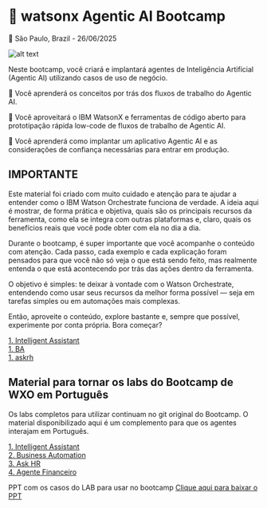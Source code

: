 # 🤖 watsonx Agentic AI Bootcamp
📍 São Paulo, Brazil - 26/06/2025



![alt text](/agentic-bootcamp.png)


Neste bootcamp, você criará e implantará agentes de Inteligência Artificial (Agentic AI) utilizando casos de uso de negócio.  

🚀 Você aprenderá os conceitos por trás dos fluxos de trabalho do Agentic AI.  

🚀 Você aproveitará o IBM WatsonX e ferramentas de código aberto para prototipação rápida low-code de fluxos de trabalho de Agentic AI.  

🚀 Você aprenderá como implantar um aplicativo Agentic AI e as considerações de confiança necessárias para entrar em produção.  


## IMPORTANTE
Este material foi criado com muito cuidado e atenção para te ajudar a entender como o IBM Watson Orchestrate funciona de verdade. A ideia aqui é mostrar, de forma prática e objetiva, quais são os principais recursos da ferramenta, como ela se integra com outras plataformas e, claro, quais os benefícios reais que você pode obter com ela no dia a dia.

Durante o bootcamp, é super importante que você acompanhe o conteúdo com atenção. Cada passo, cada exemplo e cada explicação foram pensados para que você não só veja o que está sendo feito, mas realmente entenda o que está acontecendo por trás das ações dentro da ferramenta.

O objetivo é simples: te deixar à vontade com o Watson Orchestrate, entendendo como usar seus recursos da melhor forma possível — seja em tarefas simples ou em automações mais complexas.

Então, aproveite o conteúdo, explore bastante e, sempre que possível, experimente por conta própria. Bora começar?


[1. Intelligent Assistant](usecases/intelligent-assistant/README.md)<br>
[1. BA](usecases/business-automation/README.md)<br>
[1. askrh](usecases/ask-hr/README.md)<br>




## Material para tornar os labs do Bootcamp de WXO em Português

Os labs completos para utilizar continuam no git original do Bootcamp. O material disponibilizado aqui é um complemento para que os agentes interajam em Português.

[1. Intelligent Assistant](docs/assistenteai.md)<br>
[2. Business Automation](docs/businessautomation.md)<br>
[3. Ask HR](docs/rh.md)<br>
[4. Agente Financeiro](docs/analistafinanceiro.md)<br>

PPT com os casos do LAB para usar no bootcamp
[Clique aqui para baixar o PPT](anexos/AI_Agent_Casos.pptx)<br>
